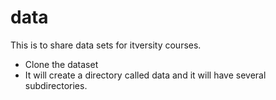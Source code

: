 # data
This is to share data sets for itversity courses.

* Clone the dataset
* It will create a directory called data and it will have several subdirectories.
